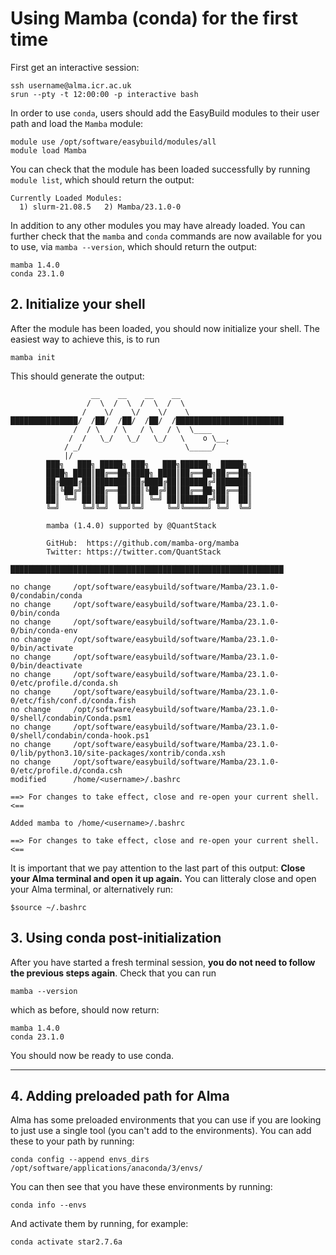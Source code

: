 # Using Mamba (conda) for the first time

First get an interactive session:
```
ssh username@alma.icr.ac.uk
srun --pty -t 12:00:00 -p interactive bash
```

In order to use `conda`, users should add the EasyBuild modules to their user path and load the `Mamba` module:

```console
module use /opt/software/easybuild/modules/all
module load Mamba
```

You can check that the module has been loaded successfully by running `module list`, which should return the output:

```
Currently Loaded Modules:
  1) slurm-21.08.5   2) Mamba/23.1.0-0
```

In addition to any other modules you may have already loaded. You can further check that the `mamba` and `conda` commands are now
available for you to use, via `mamba --version`, which should return the output:

```
mamba 1.4.0
conda 23.1.0
```

## 2. Initialize your shell

After the module has been loaded, you should now initialize your shell. The easiest way to achieve this, is to run

```console
mamba init
```

This should generate the output:

```
                  __    __    __    __
                 /  \  /  \  /  \  /  \
                /    \/    \/    \/    \
███████████████/  /██/  /██/  /██/  /████████████████████████
              /  / \   / \   / \   / \  \____
             /  /   \_/   \_/   \_/   \    o \__,
            / _/                       \_____/  `
            |/
        ███╗   ███╗ █████╗ ███╗   ███╗██████╗  █████╗
        ████╗ ████║██╔══██╗████╗ ████║██╔══██╗██╔══██╗
        ██╔████╔██║███████║██╔████╔██║██████╔╝███████║
        ██║╚██╔╝██║██╔══██║██║╚██╔╝██║██╔══██╗██╔══██║
        ██║ ╚═╝ ██║██║  ██║██║ ╚═╝ ██║██████╔╝██║  ██║
        ╚═╝     ╚═╝╚═╝  ╚═╝╚═╝     ╚═╝╚═════╝ ╚═╝  ╚═╝

        mamba (1.4.0) supported by @QuantStack

        GitHub:  https://github.com/mamba-org/mamba
        Twitter: https://twitter.com/QuantStack

█████████████████████████████████████████████████████████████

no change     /opt/software/easybuild/software/Mamba/23.1.0-0/condabin/conda
no change     /opt/software/easybuild/software/Mamba/23.1.0-0/bin/conda
no change     /opt/software/easybuild/software/Mamba/23.1.0-0/bin/conda-env
no change     /opt/software/easybuild/software/Mamba/23.1.0-0/bin/activate
no change     /opt/software/easybuild/software/Mamba/23.1.0-0/bin/deactivate
no change     /opt/software/easybuild/software/Mamba/23.1.0-0/etc/profile.d/conda.sh
no change     /opt/software/easybuild/software/Mamba/23.1.0-0/etc/fish/conf.d/conda.fish
no change     /opt/software/easybuild/software/Mamba/23.1.0-0/shell/condabin/Conda.psm1
no change     /opt/software/easybuild/software/Mamba/23.1.0-0/shell/condabin/conda-hook.ps1
no change     /opt/software/easybuild/software/Mamba/23.1.0-0/lib/python3.10/site-packages/xontrib/conda.xsh
no change     /opt/software/easybuild/software/Mamba/23.1.0-0/etc/profile.d/conda.csh
modified      /home/<username>/.bashrc

==> For changes to take effect, close and re-open your current shell. <==

Added mamba to /home/<username>/.bashrc

==> For changes to take effect, close and re-open your current shell. <==
```

It is important that we pay attention to the last part of this output: **Close your Alma terminal and open it up again.**
You can litteraly close and open your Alma terminal, or alternatively run:

```console
$source ~/.bashrc
```
## 3. Using conda post-initialization

After you have started a fresh terminal session, **you do not need to follow the previous steps again**. Check that you can run

```console
mamba --version
```

which as before, should now return:

```
mamba 1.4.0
conda 23.1.0
```

You should now be ready to use conda.

***

## 4. Adding preloaded path for Alma
Alma has some preloaded environments that you can use if you are looking to just use a single tool (you can't add to the environments). You can add these to your path by running:

```console
conda config --append envs_dirs /opt/software/applications/anaconda/3/envs/
```

You can then see that you have these environments by running:

```console
conda info --envs
```

And activate them by running, for example:

```console
conda activate star2.7.6a
```